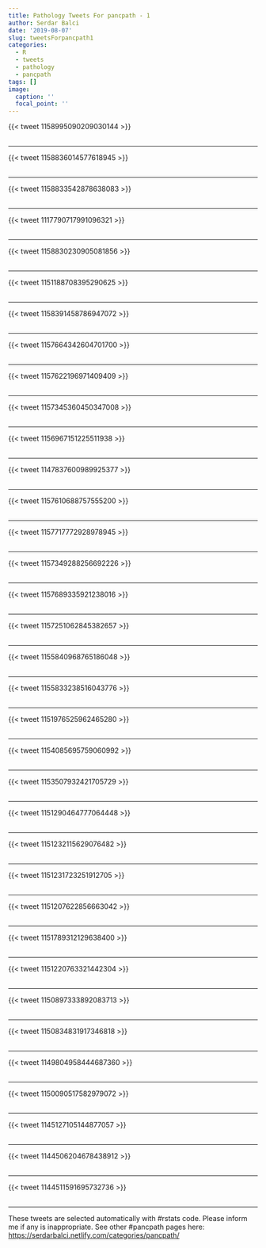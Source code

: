 ```yaml
---
title: Pathology Tweets For pancpath - 1
author: Serdar Balci
date: '2019-08-07'
slug: tweetsForpancpath1
categories:
  - R
  - tweets
  - pathology
  - pancpath
tags: []
image:
  caption: ''
  focal_point: ''
---
```



{{< tweet 1158995090209030144 >}}
<br>
<br>
<hr>
{{< tweet 1158836014577618945 >}}
<br>
<br>
<hr>
{{< tweet 1158833542878638083 >}}
<br>
<br>
<hr>
{{< tweet 1117790717991096321 >}}
<br>
<br>
<hr>
{{< tweet 1158830230905081856 >}}
<br>
<br>
<hr>
{{< tweet 1151188708395290625 >}}
<br>
<br>
<hr>
{{< tweet 1158391458786947072 >}}
<br>
<br>
<hr>
{{< tweet 1157664342604701700 >}}
<br>
<br>
<hr>
{{< tweet 1157622196971409409 >}}
<br>
<br>
<hr>
{{< tweet 1157345360450347008 >}}
<br>
<br>
<hr>
{{< tweet 1156967151225511938 >}}
<br>
<br>
<hr>
{{< tweet 1147837600989925377 >}}
<br>
<br>
<hr>
{{< tweet 1157610688757555200 >}}
<br>
<br>
<hr>
{{< tweet 1157717772928978945 >}}
<br>
<br>
<hr>
{{< tweet 1157349288256692226 >}}
<br>
<br>
<hr>
{{< tweet 1157689335921238016 >}}
<br>
<br>
<hr>
{{< tweet 1157251062845382657 >}}
<br>
<br>
<hr>
{{< tweet 1155840968765186048 >}}
<br>
<br>
<hr>
{{< tweet 1155833238516043776 >}}
<br>
<br>
<hr>
{{< tweet 1151976525962465280 >}}
<br>
<br>
<hr>
{{< tweet 1154085695759060992 >}}
<br>
<br>
<hr>
{{< tweet 1153507932421705729 >}}
<br>
<br>
<hr>
{{< tweet 1151290464777064448 >}}
<br>
<br>
<hr>
{{< tweet 1151232115629076482 >}}
<br>
<br>
<hr>
{{< tweet 1151231723251912705 >}}
<br>
<br>
<hr>
{{< tweet 1151207622856663042 >}}
<br>
<br>
<hr>
{{< tweet 1151789312129638400 >}}
<br>
<br>
<hr>
{{< tweet 1151220763321442304 >}}
<br>
<br>
<hr>
{{< tweet 1150897333892083713 >}}
<br>
<br>
<hr>
{{< tweet 1150834831917346818 >}}
<br>
<br>
<hr>
{{< tweet 1149804958444687360 >}}
<br>
<br>
<hr>
{{< tweet 1150090517582979072 >}}
<br>
<br>
<hr>
{{< tweet 1145127105144877057 >}}
<br>
<br>
<hr>
{{< tweet 1144506204678438912 >}}
<br>
<br>
<hr>
{{< tweet 1144511591695732736 >}}
<br>
<br>
<hr>


These tweets are selected automatically with #rstats code. Please inform me if any is inappropriate.
See other #pancpath pages here: https://serdarbalci.netlify.com/categories/pancpath/
